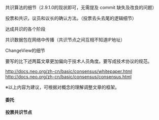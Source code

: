 
共识算法的细节（2.9.1.0的现状即可，无需提及 commit 缺失及改良的问题）

投票和共识，议员和议长的确认方法。（投票去头去尾的逻辑细节）

达成共识的各个阶段

共识数据包在网络中传播（共识节点之间互相不知道IP地址）

ChangeView的细节

要写的比下述两篇文章更加偏向于技术人员角度。要写成技术协议的规范。

http://docs.neo.org/zh-cn/basic/consensus/whitepaper.html
http://docs.neo.org/zh-cn/basic/consensus/consensus.html

※以上内容为建议，可根据对概念的理解调整文章的框架。


#### 委托

#### 投票共识节点